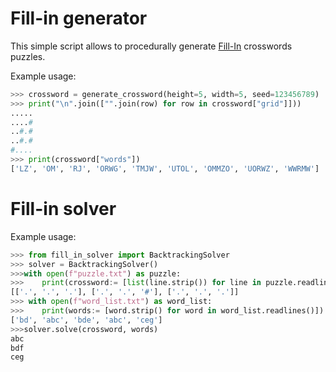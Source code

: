 # Fill-in generator
This simple script allows to procedurally generate [Fill-In](https://en.wikipedia.org/wiki/Fill-In_(puzzle)) crosswords puzzles.

Example usage:
```python
>>> crossword = generate_crossword(height=5, width=5, seed=123456789)
>>> print("\n".join(["".join(row) for row in crossword["grid"]]))
.....
....#
..#.#
..#.#
#....
>>> print(crossword["words"])
['LZ', 'OM', 'RJ', 'ORWG', 'TMJW', 'UTOL', 'OMMZO', 'UORWZ', 'WWRMW']
```
# Fill-in solver
Example usage:
```python
>>> from fill_in_solver import BacktrackingSolver
>>> solver = BacktrackingSolver()
>>>with open(f"puzzle.txt") as puzzle:
>>>    print(crossword:= [list(line.strip()) for line in puzzle.readlines()])
[['.', '.', '.'], ['.', '.', '#'], ['.', '.', '.']]
>>> with open(f"word_list.txt") as word_list:
>>>    print(words:= [word.strip() for word in word_list.readlines()])
['bd', 'abc', 'bde', 'abc', 'ceg']
>>>solver.solve(crossword, words)
abc
bdf
ceg
```
